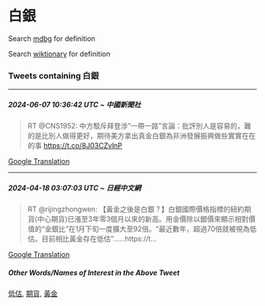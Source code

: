 # 白銀

Search [mdbg](https://www.mdbg.net/chinese/dictionary?page=worddict&wdrst=0&wdqb=白銀) for definition

Search [wiktionary](https://en.wiktionary.org/wiki/白銀) for definition

### Tweets containing 白銀

___
##### 2024-06-07 10:36:42 UTC ~ 中國新聞社
> RT @CNS1952: 中方駁斥拜登涉“一帶一路”言論：批評別人是容易的，難的是比別人做得更好，期待美方拿出真金白銀為非洲發展振興做些實實在在的事 https://t.co/8J03CZvlnP

[Google Translation](https://translate.google.com/?hi=en&tab=TT&sl=zh-CN&tl=en&op=translate&text=RT+%40CNS1952%3A+%E4%B8%AD%E6%96%B9%E9%A7%81%E6%96%A5%E6%8B%9C%E7%99%BB%E6%B6%89%E2%80%9C%E4%B8%80%E5%B8%B6%E4%B8%80%E8%B7%AF%E2%80%9D%E8%A8%80%E8%AB%96%EF%BC%9A%E6%89%B9%E8%A9%95%E5%88%A5%E4%BA%BA%E6%98%AF%E5%AE%B9%E6%98%93%E7%9A%84%EF%BC%8C%E9%9B%A3%E7%9A%84%E6%98%AF%E6%AF%94%E5%88%A5%E4%BA%BA%E5%81%9A%E5%BE%97%E6%9B%B4%E5%A5%BD%EF%BC%8C%E6%9C%9F%E5%BE%85%E7%BE%8E%E6%96%B9%E6%8B%BF%E5%87%BA%E7%9C%9F%E9%87%91%E7%99%BD%E9%8A%80%E7%82%BA%E9%9D%9E%E6%B4%B2%E7%99%BC%E5%B1%95%E6%8C%AF%E8%88%88%E5%81%9A%E4%BA%9B%E5%AF%A6%E5%AF%A6%E5%9C%A8%E5%9C%A8%E7%9A%84%E4%BA%8B+https%3A%2F%2Ft.co%2F8J03CZvlnP)
___
##### 2024-04-18 03:07:03 UTC ~ 日經中文網
> RT @rijingzhongwen: 【黃金之後是白銀？】白銀國際價格指標的紐約期貨(中心期貨)已漲至3年零3個月以來的新高。用金價除以銀價來顯示相對價值的“金銀比”在1月下旬一度擴大至92倍。“最近數年，超過70倍就被視為低估。目前相比黃金存在低估”……https://t…

[Google Translation](https://translate.google.com/?hi=en&tab=TT&sl=zh-CN&tl=en&op=translate&text=RT+%40rijingzhongwen%3A+%E3%80%90%E9%BB%83%E9%87%91%E4%B9%8B%E5%BE%8C%E6%98%AF%E7%99%BD%E9%8A%80%EF%BC%9F%E3%80%91%E7%99%BD%E9%8A%80%E5%9C%8B%E9%9A%9B%E5%83%B9%E6%A0%BC%E6%8C%87%E6%A8%99%E7%9A%84%E7%B4%90%E7%B4%84%E6%9C%9F%E8%B2%A8%28%E4%B8%AD%E5%BF%83%E6%9C%9F%E8%B2%A8%29%E5%B7%B2%E6%BC%B2%E8%87%B33%E5%B9%B4%E9%9B%B63%E5%80%8B%E6%9C%88%E4%BB%A5%E4%BE%86%E7%9A%84%E6%96%B0%E9%AB%98%E3%80%82%E7%94%A8%E9%87%91%E5%83%B9%E9%99%A4%E4%BB%A5%E9%8A%80%E5%83%B9%E4%BE%86%E9%A1%AF%E7%A4%BA%E7%9B%B8%E5%B0%8D%E5%83%B9%E5%80%BC%E7%9A%84%E2%80%9C%E9%87%91%E9%8A%80%E6%AF%94%E2%80%9D%E5%9C%A81%E6%9C%88%E4%B8%8B%E6%97%AC%E4%B8%80%E5%BA%A6%E6%93%B4%E5%A4%A7%E8%87%B392%E5%80%8D%E3%80%82%E2%80%9C%E6%9C%80%E8%BF%91%E6%95%B8%E5%B9%B4%EF%BC%8C%E8%B6%85%E9%81%8E70%E5%80%8D%E5%B0%B1%E8%A2%AB%E8%A6%96%E7%82%BA%E4%BD%8E%E4%BC%B0%E3%80%82%E7%9B%AE%E5%89%8D%E7%9B%B8%E6%AF%94%E9%BB%83%E9%87%91%E5%AD%98%E5%9C%A8%E4%BD%8E%E4%BC%B0%E2%80%9D%E2%80%A6%E2%80%A6https%3A%2F%2Ft%E2%80%A6)
##### Other Words/Names of Interest in the Above Tweet
[低估](低估.md), [期貨](期貨.md), [黃金](黃金.md)
